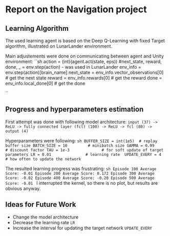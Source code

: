 # Report on the Navigation project


## Learning Algorithm
	
The used learning agent is based on the Deep Q-Learning with fixed Target algorithm, illustrated on LunarLander environment.

Main adjustements were done on communicating between agent and Unity environment:
``sh
action = (int)(agent.act(state, eps))
#next_state, reward, done, _ = env.step(action) - was used in LunarLander
env_info = env.step(action)[brain_name]
next_state = env_info.vector_observations[0]   # get the next state
reward = env_info.rewards[0]                   # get the reward
done = env_info.local_done[0]                  # get the done

``
## Progress and hyperparameters estimation
	
First attempt was done with following model architecture:
`
input (37) -> ReLU -> fully connected layer (fcl) (100) -> ReLU -> fcl (80) -> output (4)
`

Hyperparameters were following:
``sh
BUFFER_SIZE = int(1e5)  # replay buffer size
BATCH_SIZE = 10         # minibatch size
GAMMA = 0.99            # discount factor
TAU = 1e-3              # for soft update of target parameters
LR = 0.01               # learning rate 
UPDATE_EVERY = 4        # how often to update the network
``

The resulted learning progress was frustrating:
``sh
Episode 100	Average Score: -0.01
Episode 200	Average Score: 0.172
Episode 300	Average Score: -0.02
Episode 400	Average Score: -0.20
Episode 500	Average Score: -0.01
``
I interrupted the kernel, so there is no plot, but results are obvious anyway.

## Ideas for Future Work
	
 - Change the model architecture
 - Decrease the learning rate `LR`
 - Increase the interval for updating the target network `UPDATE_EVERY`
